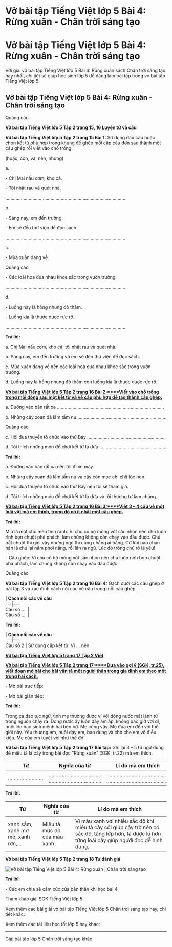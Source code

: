 # Vở bài tập Tiếng Việt lớp 5 Bài 4: Rừng xuân - Chân trời sáng tạo

# Vở bài tập Tiếng Việt lớp 5 Bài 4: Rừng xuân - Chân trời sáng tạo

Với giải vở bài tập Tiếng Việt lớp 5 Bài 4: Rừng xuân sách Chân trời sáng tạo hay nhất, chi tiết sẽ giúp học sinh lớp 5 dễ dàng làm bài tập trong vở bài tập Tiếng Việt lớp 5.

## Vở bài tập Tiếng Việt lớp 5 Bài 4: Rừng xuân - Chân trời sáng tạo

Quảng cáo

[**Vở bài tập Tiếng Việt lớp 5 Tập 2 trang 15, 16 Luyện từ và câu**](https://vietjack.com/vbt-tieng-viet-5-ct/luyen-tu-va-cau-trang-15-vbt-tieng-viet-5-tap-2.jsp)

**Vở bài tập Tiếng Việt lớp 5 Tập 2 trang 15 Bài 1:** Sử dụng dấu câu hoặc chọn kết từ phù hợp trong khung để ghép mỗi cặp câu đơn sau thành một câu ghép rồi viết vào chỗ trống.

(hoặc, còn, và, nên, nhưng)

a. 

\- Chị Mai nấu cơm, kho cá.

\- Tôi nhặt rau và quét nhà.

............................................................................................. 

b. 

\- Sáng nay, em đến trường. 

\- Em sẽ đến thư viện để đọc sách.

............................................................................................. 

c. 

\- Mùa xuân đang về.

Quảng cáo

\- Các loài hoa đua nhau khoe sắc trong vườn trường.

............................................................................................. 

d. 

\- Luống này là hồng nhung đỏ thắm. 

\- Luống kia là thược dược rực rỡ.

............................................................................................. 

**Trả lời:**

a. Chị Mai nấu cơm, kho cá; tôi nhặt rau và quét nhà.

b. Sáng nay, em đến trường và em sẽ đến thư viện để đọc sách.

c. Mùa xuân đang về nên các loài hoa đua nhau khoe sắc trong vườn trường.

d. Luống này là hồng nhung đỏ thắm còn luống kia là thược dược rực rỡ.

[**Vở bài tập Tiếng Việt lớp 5 Tập 2 trang 16 Bài 2:****Viết vào chỗ trống trong mỗi dòng sau một kết từ và vế câu phù hợp để tạo thành câu ghép.**](https://vietjack.com/vbt-tieng-viet-5-ct/viet-vao-cho-trong-trong-moi-dong-sau-mot-ket-tu-va-ve-cau-vm.jsp)

a. Đường vào bản rất xa ................................................................................... 

b. Những cây xoan đã lấm tấm nụ ..................................................................... 

Quảng cáo

c. Hội đua thuyền tổ chức vào thứ Bảy ............................................................. 

d. Tôi thích những món đồ chơi kết từ lá dừa .................................................... 

**Trả lời:**

a. Đường vào bản rất xa nên tôi đi xe máy.

b. Những cây xoan đã lấm tấm nụ và cây còn mọc chi chít lộc non.

c. Hội đua thuyền tổ chức vào thứ Bảy nên tôi sẽ tham gia.

d. Tôi thích những món đồ chơi kết từ lá dừa và tôi thường tự làm chúng.

[**Vở bài tập Tiếng Việt lớp 5 Tập 2 trang 16 Bài 3:****Viết 3 – 4 câu về một loài vật mà em thích, trong đó có ít nhất một câu ghép.**](https://vietjack.com/vbt-tieng-viet-5-ct/viet-3-4-cau-ve-mot-loai-vat-ma-em-thich-trong-do-co-it-vm.jsp)

**Trả lời:**

Miu là một chú mèo tinh ranh. Vì chú có bộ móng vốt sắc nhọn nên chú luôn rình bọn chuột phá phách, làm chúng không còn chạy vào đâu được. Chú bắt chuột thì giỏi vậy nhưng ngủ thì cũng chẳng ai bằng. Cứ khi nào chán nản là chú lại nằm phơi nắng, rồi lăn ra ngủ. Lúc đó trông chú rõ là yêu!

\- Câu ghép: Vì chú có bộ móng vốt sắc nhọn nên chú luôn rình bọn chuột phá phách, làm chúng không còn chạy vào đâu được.

Quảng cáo

**Vở bài tập Tiếng Việt lớp 5 Tập 2 trang 16 Bài 4:** Gạch dưới các câu ghép ở bài tập 3 và xác định cách nối các vế câu trong mỗi câu ghép.

| **Cách nối các vế câu**  
---|---  
Câu số ....  |   
Câu số .... |   
  
**Trả lời:**

| **Cách nối các vế câu**  
---|---  
Câu số 2 | Sử dụng cặp kết từ: Vì … nên  
  
[**Vở bài tập Tiếng Việt lớp 5 trang 17 Tập 2 Viết**](https://vietjack.com/vbt-tieng-viet-5-ct/viet-trang-17-vbt-tieng-viet-5-tap-2.jsp)

[**Vở bài tập Tiếng Việt lớp 5 Tập 2 trang 17:****Dựa vào gợi ý (SGK, tr.25), viết đoạn mở bài cho bài văn tả một người thân trong gia đình em theo một trong hai cách:**](https://vietjack.com/vbt-tieng-viet-5-ct/dua-vao-goi-y-viet-doan-mo-bai-cho-bai-van-ta-mot-nguoi-vm.jsp)

\- Mở bài trực tiếp:

\- Mở bài gián tiếp:

**Trả lời:**

Trong ca dao tục ngữ, tình mẹ thường được ví với dòng nước mát lành từ trong nguồn chảy ra. Dòng nước ấy luôn đầy ăm ắp, không bao giờ vơi đi, nuôi lớn bao sinh mệnh hai bên bờ. Mẹ cũng vậy. Mẹ đưa em đến với thế giới này. Yêu thương em, nuôi dạy em, bao dung và chở che em vô điều kiện. Mẹ của em tuyệt vời như thế đó!

**Vở bài tập Tiếng Việt lớp 5 Tập 2 trang 17 Bài tập:** Ghi lại 3 – 5 từ ngữ dùng để miêu tả lá cây trong bài đọc “Rừng xuân” (SGK, tr.22) mà em thích.

**Từ** | **Nghĩa của từ** | **Lí do mà em thích**  
---|---|---  
…………………… |  ……………………………... ……………………………... |  …………………………….......... ……………………………..........  
  
**Trả lời:**

**Từ** | **Nghĩa của từ** | **Lí do mà em thích**  
---|---|---  
xanh sẫm, xanh mờ mờ, xanh rờn,… | Miêu tả mức độ của màu xanh. | Vì màu xanh với nhiều sắc độ khi miêu tả cây cối giúp cây trở nên có sắc độ, tầng lớp hơn, tả được kĩ hơn từng loài cây giúp người đọc dễ hình dung.  
  
**Vở bài tập Tiếng Việt lớp 5 Tập 2 trang 18 Tự đánh giá**

![Vở bài tập Tiếng Việt lớp 5 Bài 4: Rừng xuân | Chân trời sáng tạo](https://vietjack.com/vbt-tieng-viet-5-ct/images/bai-4-rung-xuan-236788.PNG)

**Trả lời**

\- Các em chia sẻ cảm xúc của bản thân khi học bài 4.  


Tham khảo giải SGK Tiếng Việt lớp 5:

Xem thêm các bài giải vở bài tập Tiếng Việt lớp 5 Chân trời sáng tạo hay, chi tiết khác:

Xem thêm các tài liệu học tốt lớp 5 hay khác:

* * *

Giải bài tập lớp 5 Chân trời sáng tạo khác
